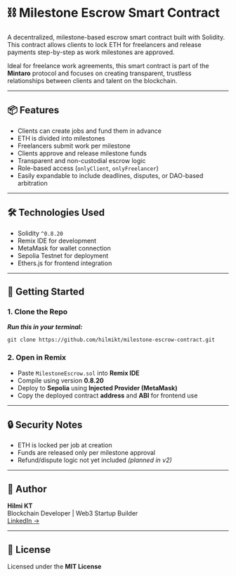 # ⛓️ Milestone Escrow Smart Contract

A decentralized, milestone-based escrow smart contract built with Solidity. This contract allows clients to lock ETH for freelancers and release payments step-by-step as work milestones are approved.

Ideal for freelance work agreements, this smart contract is part of the **Mintaro** protocol and focuses on creating transparent, trustless relationships between clients and talent on the blockchain.

***

## 📦 Features

- Clients can create jobs and fund them in advance  
- ETH is divided into milestones  
- Freelancers submit work per milestone  
- Clients approve and release milestone funds  
- Transparent and non-custodial escrow logic  
- Role-based access (`onlyClient`, `onlyFreelancer`)  
- Easily expandable to include deadlines, disputes, or DAO-based arbitration  

***

## 🛠️ Technologies Used

- Solidity `^0.8.20`  
- Remix IDE for development  
- MetaMask for wallet connection  
- Sepolia Testnet for deployment  
- Ethers.js for frontend integration  

***

## 🚀 Getting Started

### 1. Clone the Repo

***Run this in your terminal:***

`git clone https://github.com/hilmikt/milestone-escrow-contract.git`

### 2. Open in Remix

- Paste `MilestoneEscrow.sol` into **Remix IDE**  
- Compile using version **0.8.20**  
- Deploy to **Sepolia** using **Injected Provider (MetaMask)**  
- Copy the deployed contract **address** and **ABI** for frontend use  

***

## 🔒 Security Notes

- ETH is locked per job at creation  
- Funds are released only per milestone approval  
- Refund/dispute logic not yet included *(planned in v2)*  

***

## 👤 Author

**Hilmi KT**  
Blockchain Developer | Web3 Startup Builder  
[LinkedIn →](https://www.linkedin.com/in/hilmi-kt)

***

## 📜 License

Licensed under the **MIT License**
